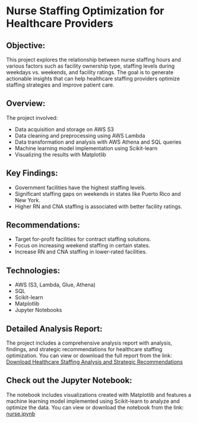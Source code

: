 # Nurse Staffing Optimization for Healthcare Providers

## Objective:
This project explores the relationship between nurse staffing hours and various factors such as facility ownership type, staffing levels during weekdays vs. weekends, and facility ratings. The goal is to generate actionable insights that can help healthcare staffing providers optimize staffing strategies and improve patient care.

## Overview:
The project involved:
- Data acquisition and storage on AWS S3
- Data cleaning and preprocessing using AWS Lambda
- Data transformation and analysis with AWS Athena and SQL queries
- Machine learning model implementation using Scikit-learn
- Visualizing the results with Matplotlib

## Key Findings:
- Government facilities have the highest staffing levels.
- Significant staffing gaps on weekends in states like Puerto Rico and New York.
- Higher RN and CNA staffing is associated with better facility ratings.

## Recommendations:
- Target for-profit facilities for contract staffing solutions.
- Focus on increasing weekend staffing in certain states.
- Increase RN and CNA staffing in lower-rated facilities.

## Technologies:
- AWS (S3, Lambda, Glue, Athena)
- SQL
- Scikit-learn
- Matplotlib
- Jupyter Notebooks

## Detailed Analysis Report:
The project includes a comprehensive analysis report with analysis, findings, and strategic recommendations for healthcare staffing optimization. You can view or download the full report from the link:
[Download Healthcare Staffing Analysis and Strategic Recommendations](Healthcare%20Staffing%20Analysis%20and%20Strategic%20Recommendations.pdf)

## Check out the Jupyter Notebook:
The notebook includes visualizations created with Matplotlib and features a machine learning model implemented using Scikit-learn to analyze and optimize the data.
You can view or download the notebook from the link: [nurse.ipynb](nurse.ipynb)
